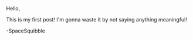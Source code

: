 Hello,

This is my first post!
I'm gonna waste it by not saying anything meaningful!

-SpaceSquibble

